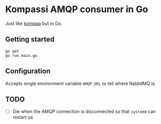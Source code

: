# Kompassi AMQP consumer in Go

Just like [kompaq](https://github.com/tracon/kompaq) but in Go.

## Getting started

    go get
    go run main.go

## Configuration

Accepts single environment variable `AMQP_URL` to tell where RabbitMQ is.

## TODO

- [ ] Die when the AMQP connection is disconnected so that `systemd` can restart us
